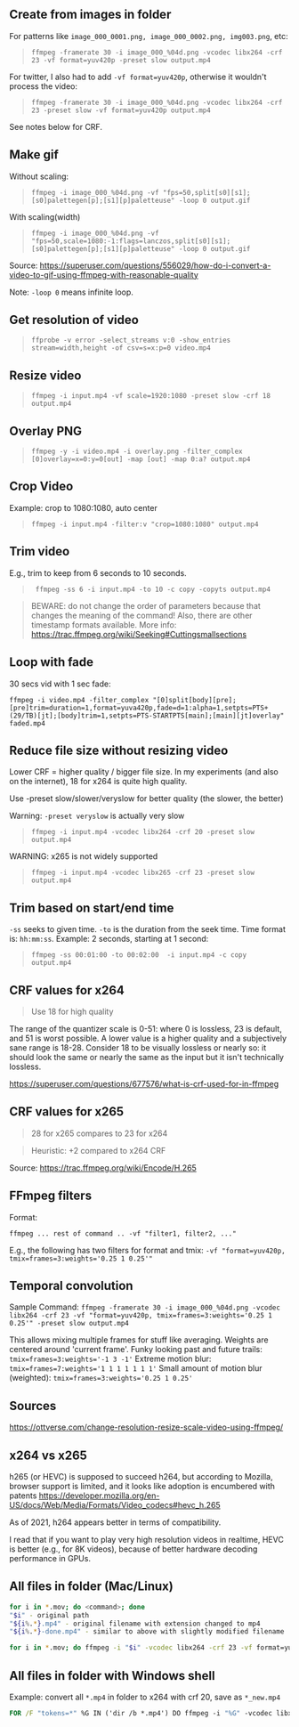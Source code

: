 ## Create from images in folder

For patterns like `image_000_0001.png, image_000_0002.png, img003.png`, etc:

> `ffmpeg -framerate 30 -i image_000_%04d.png -vcodec libx264 -crf 23 -vf format=yuv420p -preset slow output.mp4`

For twitter, I also had to add `-vf format=yuv420p`, otherwise it wouldn't process the video:

> `ffmpeg -framerate 30 -i image_000_%04d.png -vcodec libx264 -crf 23 -preset slow -vf format=yuv420p output.mp4`

See notes below for CRF.

## Make gif
Without scaling:
> `ffmpeg -i image_000_%04d.png -vf "fps=50,split[s0][s1];[s0]palettegen[p];[s1][p]paletteuse" -loop 0 output.gif`

With scaling(width)
> `ffmpeg -i image_000_%04d.png -vf "fps=50,scale=1080:-1:flags=lanczos,split[s0][s1];[s0]palettegen[p];[s1][p]paletteuse" -loop 0 output.gif`

Source:
https://superuser.com/questions/556029/how-do-i-convert-a-video-to-gif-using-ffmpeg-with-reasonable-quality

Note: `-loop 0` means infinite loop.

## Get resolution of video

> `ffprobe -v error -select_streams v:0 -show_entries stream=width,height -of csv=s=x:p=0 video.mp4`

## Resize video

> `ffmpeg -i input.mp4 -vf scale=1920:1080 -preset slow -crf 18 output.mp4`

## Overlay PNG
> `ffmpeg -y -i video.mp4 -i overlay.png -filter_complex [0]overlay=x=0:y=0[out] -map [out] -map 0:a? output.mp4`

## Crop Video
Example: crop to 1080:1080, auto center
>  `ffmpeg -i input.mp4 -filter:v "crop=1080:1080" output.mp4`

## Trim video

E.g., trim to keep from 6 seconds to 10 seconds.

> ` ffmpeg -ss 6 -i input.mp4 -to 10 -c copy -copyts output.mp4`

> BEWARE: do not change the order of parameters because that changes the meaning of the command! Also, there are other timestamp formats available. More info:
> https://trac.ffmpeg.org/wiki/Seeking#Cuttingsmallsections

## Loop with fade
30 secs vid with 1 sec fade:
```
ffmpeg -i video.mp4 -filter_complex "[0]split[body][pre];[pre]trim=duration=1,format=yuva420p,fade=d=1:alpha=1,setpts=PTS+(29/TB)[jt];[body]trim=1,setpts=PTS-STARTPTS[main];[main][jt]overlay" faded.mp4
```

## Reduce file size without resizing video

Lower CRF = higher quality / bigger file size. In my experiments (and also on the internet), 18 for x264 is quite high quality.

Use -preset slow/slower/veryslow for better quality (the slower, the better)

Warning: `-preset veryslow` is actually very slow

> `ffmpeg -i input.mp4 -vcodec libx264 -crf 20 -preset slow output.mp4`

WARNING: x265 is not widely supported

> `ffmpeg -i input.mp4 -vcodec libx265 -crf 23 -preset slow output.mp4`

## Trim based on start/end time
`-ss` seeks to given time.
`-to` is the duration from the seek time.
Time format is: `hh:mm:ss`.
Example: 2 seconds, starting at 1 second:
> `ffmpeg -ss 00:01:00 -to 00:02:00  -i input.mp4 -c copy output.mp4`

## CRF values for x264

> Use 18 for high quality

The range of the quantizer scale is 0-51: where 0 is lossless, 23 is default, and 51 is worst possible. A lower value is a higher quality and a subjectively sane range is 18-28. Consider 18 to be visually lossless or nearly so: it should look the same or nearly the same as the input but it isn't technically lossless.

https://superuser.com/questions/677576/what-is-crf-used-for-in-ffmpeg

## CRF values for x265

> 28 for x265 compares to 23 for x264

> Heuristic: +2 compared to x264 CRF

Source:
https://trac.ffmpeg.org/wiki/Encode/H.265

## FFmpeg filters

Format:

```
ffmpeg ... rest of command .. -vf "filter1, filter2, ..."
```

E.g., the following has two filters for format and tmix:
`-vf "format=yuv420p, tmix=frames=3:weights='0.25 1 0.25'"`

## Temporal convolution
Sample Command:
`ffmpeg -framerate 30 -i image_000_%04d.png -vcodec libx264 -crf 23 -vf "format=yuv420p, tmix=frames=3:weights='0.25 1 0.25'" -preset slow output.mp4`

This allows mixing multiple frames for stuff like averaging.
Weights are centered around 'current frame'.
Funky looking past and future trails: `tmix=frames=3:weights='-1 3 -1'`
Extreme motion blur: `tmix=frames=7:weights='1 1 1 1 1 1 1'`
Small amount of motion blur (weighted): `tmix=frames=3:weights='0.25 1 0.25'`

## Sources

https://ottverse.com/change-resolution-resize-scale-video-using-ffmpeg/

## x264 vs x265

h265 (or HEVC) is supposed to succeed h264, but according to Mozilla, browser support is limited, and it looks like adoption is encumbered with patents
https://developer.mozilla.org/en-US/docs/Web/Media/Formats/Video_codecs#hevc_h.265

As of 2021, h264 appears better in terms of compatibility.

I read that if you want to play very high resolution videos in realtime, HEVC is better (e.g., for 8K videos), because of better hardware decoding performance in GPUs.

## All files in folder (Mac/Linux)
```bash
for i in *.mov; do <command>; done
"$i" - original path
"${i%.*}.mp4" - original filename with extension changed to mp4
"${i%.*}-done.mp4" - similar to above with slightly modified filename
```

```bash
for i in *.mov; do ffmpeg -i "$i" -vcodec libx264 -crf 23 -vf format=yuv420p -preset slow "${i%.*}.mp4"; done
```

## All files in folder with Windows shell
Example: convert all `*.mp4` in folder to x264 with crf 20, save as `*_new.mp4`

```bat
FOR /F "tokens=*" %G IN ('dir /b *.mp4') DO ffmpeg -i "%G" -vcodec libx264 -crf 20 -preset slow -vf format=yuv420p "%~nG_new.mp4"
```